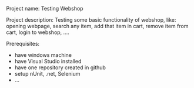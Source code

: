 Project name: Testing Webshop

Project description: Testing some basic functionality of webshop, like: opening webpage, search any item, add that item in cart, remove item from cart, login to webshop, ....

Prerequisites:
- have windows machine
- have Visual Studio installed
- have one repository created in github
- setup nUnit, .net, Selenium
- ...
